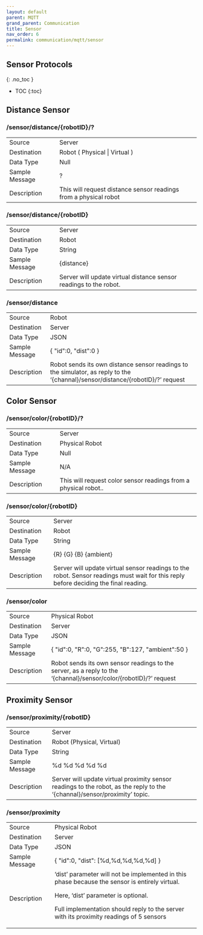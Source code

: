 ```yaml
---
layout: default
parent: MQTT
grand_parent: Communication
title: Sensor
nav_order: 6
permalink: communication/mqtt/sensor
---
```


## Sensor Protocols
{: .no_toc }

- TOC
{:toc}

## Distance Sensor

### /sensor/distance/{robotID}/?

<table>
<tr><td>Source</td><td> Server</td></tr>
<tr><td>Destination</td><td> Robot ( Physical | Virtual ) </td></tr>
<tr><td>Data Type</td><td> Null</td></tr>
<tr><td>Sample Message</td><td>
?
</td></tr>
<tr><td>Description</td><td>
This will request distance sensor readings from a physical robot
</td></tr>
</table>


### /sensor/distance/{robotID}

<table>
<tr><td>Source</td><td> Server
</td></tr>
<tr><td>Destination</td><td> Robot</td></tr>
<tr><td>Data Type</td><td> String</td></tr>
<tr><td>Sample Message</td><td>
{distance}
</td></tr>
<tr><td>Description</td><td>
Server will update virtual distance sensor readings to the robot.
</td></tr>
</table>

### /sensor/distance

<table>
<tr><td>Source</td><td> Robot</td></tr>
<tr><td>Destination</td><td> Server
</td></tr>
<tr><td>Data Type</td><td> JSON</td></tr>
<tr><td>Sample Message</td><td>
{
   "id":0,
   "dist":0
}
</td></tr>
<tr><td>Description</td><td>
Robot sends its own distance sensor readings to the simulator, as reply to the ‘{channal}/sensor/distance/{robotID}/?’ request
</td></tr>
</table>

## Color  Sensor

### /sensor/color/{robotID}/?

<table>
<tr><td>Source</td><td> Server</td></tr>
<tr><td>Destination</td><td> Physical Robot </td></tr>
<tr><td>Data Type</td><td> Null</td></tr>
<tr><td>Sample Message</td><td>
N/A
</td></tr>
<tr><td>Description</td><td>
This will request color sensor readings from a physical robot..
</td></tr>
</table>


### /sensor/color/{robotID}

<table>
<tr><td>Source</td><td> Server
</td></tr>
<tr><td>Destination</td><td> Robot</td></tr>
<tr><td>Data Type</td><td> String</td></tr>
<tr><td>Sample Message</td><td>
{R} {G} {B} {ambient}
</td></tr>
<tr><td>Description</td><td>
Server will update virtual sensor readings to the robot. Sensor readings must wait for this reply before deciding the final reading.
</td></tr>
</table>

### /sensor/color

<table>
<tr><td>Source</td><td> Physical Robot</td></tr>
<tr><td>Destination</td><td> Server
</td></tr>
<tr><td>Data Type</td><td> JSON</td></tr>
<tr><td>Sample Message</td><td>
{
   "id":0,
   "R":0,
   "G":255,
   "B":127,
   "ambient":50
}

</td></tr>
<tr><td>Description</td><td>
Robot sends its own sensor readings to the server, as a reply to the ‘{channal}/sensor/color/{robotID}/?’ request
</td></tr>
</table>

## Proximity Sensor

### /sensor/proximity/{robotID}

<table>
<tr><td>Source</td><td> Server</td></tr>
<tr><td>Destination</td><td> Robot (Physical, Virtual)</td></tr>
<tr><td>Data Type</td><td> String</td></tr>
<tr><td>Sample Message</td><td>
%d %d %d %d %d
</td></tr>
<tr><td>Description</td><td>
Server will update virtual proximity sensor readings to the robot, as the reply to the ‘{channal}/sensor/proximity’ topic.
</td></tr>
</table>


### /sensor/proximity

<table>
<tr><td>Source</td><td> Physical Robot</td></tr>
<tr><td>Destination</td><td> Server </td></tr>
<tr><td>Data Type</td><td> JSON</td></tr>
<tr><td>Sample Message</td><td>
{
   "id":0,
   "dist": [%d,%d,%d,%d,%d]
}

</td></tr>
<tr><td>Description</td><td>
‘dist’ parameter will not be implemented in this phase because the sensor is entirely virtual. 

Here, ‘dist’ parameter is optional.

Full implementation should reply to the server with its proximity readings of 5 sensors
</td></tr>
</table>
